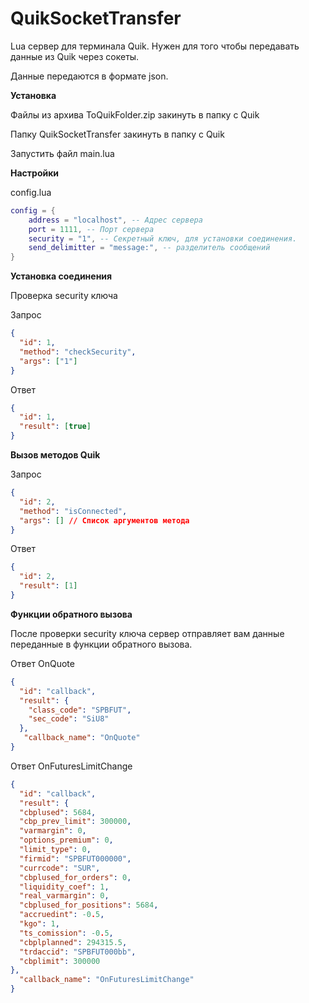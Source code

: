 # QuikSocketTransfer
Lua сервер для терминала Quik. Нужен для того чтобы передавать данные из Quik через сокеты.

Данные передаются в формате json.

**Установка**

Файлы из архива ToQuikFolder.zip закинуть в папку с Quik

Папку QuikSocketTransfer закинуть в папку с Quik

Запустить файл main.lua

**Настройки**

config.lua

```lua
config = {
    address = "localhost", -- Адрес сервера
    port = 1111, -- Порт сервера
    security = "1", -- Секретный ключ, для установки соединения.
    send_delimitter = "message:", -- разделитель сообщений
}
```

**Установка соединения**

Проверка security ключа

Запрос

```json
{
  "id": 1,
  "method": "checkSecurity",
  "args": ["1"]
}
```

Ответ

```json
{
  "id": 1,
  "result": [true]
}
```

**Вызов методов Quik**

Запрос

```json
{
  "id": 2,
  "method": "isConnected",
  "args": [] // Список аргументов метода
}
```

Ответ

```json
{
  "id": 2,
  "result": [1]
}
```

**Функции обратного вызова**

После проверки security ключа сервер отправляет вам данные переданные в функции обратного вызова.

Ответ OnQuote

```json
{
  "id": "callback",
  "result": {
    "class_code": "SPBFUT",
    "sec_code": "SiU8"
  },
   "callback_name": "OnQuote"
}
```

Ответ OnFuturesLimitChange

```json
{
  "id": "callback", 
  "result": {
  "cbplused": 5684, 
  "cbp_prev_limit": 300000, 
  "varmargin": 0, 
  "options_premium": 0, 
  "limit_type": 0, 
  "firmid": "SPBFUT000000", 
  "currcode": "SUR", 
  "cbplused_for_orders": 0, 
  "liquidity_coef": 1, 
  "real_varmargin": 0, 
  "cbplused_for_positions": 5684, 
  "accruedint": -0.5, 
  "kgo": 1, 
  "ts_comission": -0.5, 
  "cbplplanned": 294315.5, 
  "trdaccid": "SPBFUT000bb", 
  "cbplimit": 300000
},
  "callback_name": "OnFuturesLimitChange"
}
```